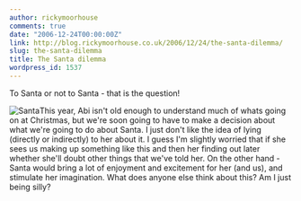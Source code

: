 ```yaml
---
author: rickymoorhouse
comments: true
date: "2006-12-24T00:00:00Z"
link: http://blog.rickymoorhouse.co.uk/2006/12/24/the-santa-dilemma/
slug: the-santa-dilemma
title: The Santa dilemma
wordpress_id: 1537
---
```


To Santa or not to Santa - that is the question!




![Santa](http://samespirit.net/ricky/wp-content/uploads/2006/12/santa.thumbnail.png)This year, Abi isn't old enough to understand much of whats going on at Christmas, but we're soon going to have to make a decision about what we're going to do about Santa. I just don't like the idea of lying (directly or indirectly) to her about it. I guess I'm slightly worried that if she sees us making up something like this and then her finding out later whether she'll doubt other things that we've told her. On the other hand - Santa would bring a lot of enjoyment and excitement for her (and us), and stimulate her imagination. What does anyone else think about this? Am I just being silly?
